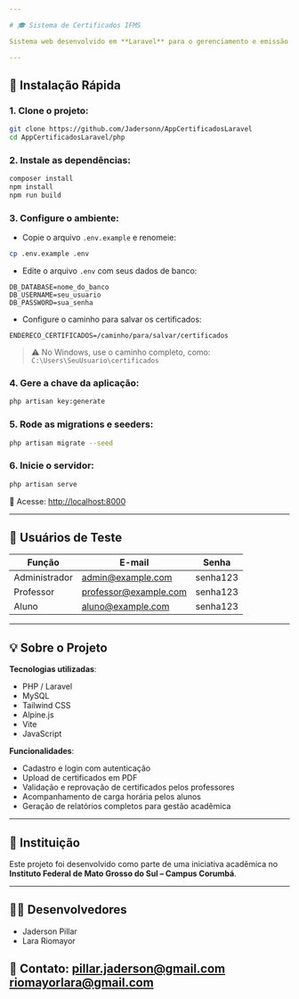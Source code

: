 ```yaml
---

# 🎓 Sistema de Certificados IFMS

Sistema web desenvolvido em **Laravel** para o gerenciamento e emissão de certificados acadêmicos, com foco no controle de **atividades complementares dos alunos** e áreas exclusivas para **professores** e **administradores**.

---
```


## 🚀 Instalação Rápida

### 1. Clone o projeto:

```bash
git clone https://github.com/Jadersonn/AppCertificadosLaravel
cd AppCertificadosLaravel/php
```

### 2. Instale as dependências:

```bash
composer install
npm install
npm run build
```

### 3. Configure o ambiente:

* Copie o arquivo `.env.example` e renomeie:

```bash
cp .env.example .env
```

* Edite o arquivo `.env` com seus dados de banco:

```
DB_DATABASE=nome_do_banco
DB_USERNAME=seu_usuario
DB_PASSWORD=sua_senha
```

* Configure o caminho para salvar os certificados:

```
ENDERECO_CERTIFICADOS=/caminho/para/salvar/certificados
```

> ⚠️ No Windows, use o caminho completo, como:
> `C:\Users\SeuUsuario\certificados`

### 4. Gere a chave da aplicação:

```bash
php artisan key:generate
```

### 5. Rode as migrations e seeders:

```bash
php artisan migrate --seed
```

### 6. Inicie o servidor:

```bash
php artisan serve
```

📍 Acesse: [http://localhost:8000](http://localhost:8000)

---

## 👤 Usuários de Teste

| Função        | E-mail                                                | Senha    |
| ------------- | ----------------------------------------------------- | -------- |
| Administrador | [admin@example.com](mailto:admin@example.com)         | senha123 |
| Professor     | [professor@example.com](mailto:professor@example.com) | senha123 |
| Aluno         | [aluno@example.com](mailto:aluno@example.com)         | senha123 |

---

## 💡 Sobre o Projeto

**Tecnologias utilizadas**:

* PHP / Laravel
* MySQL
* Tailwind CSS
* Alpine.js
* Vite
* JavaScript

**Funcionalidades**:

* Cadastro e login com autenticação
* Upload de certificados em PDF
* Validação e reprovação de certificados pelos professores
* Acompanhamento de carga horária pelos alunos
* Geração de relatórios completos para gestão acadêmica

---

## 🏫 Instituição

Este projeto foi desenvolvido como parte de uma iniciativa acadêmica no
**Instituto Federal de Mato Grosso do Sul – Campus Corumbá**.

---

## 👨‍💻 Desenvolvedores

* Jaderson Pillar
* Lara Riomayor

📩 Contato: [pillar.jaderson@gmail.com](mailto:pillar.jaderson@gmail.com)
[riomayorlara@gmail.com](mailto:riomayorlara@gmail.com
)
---
